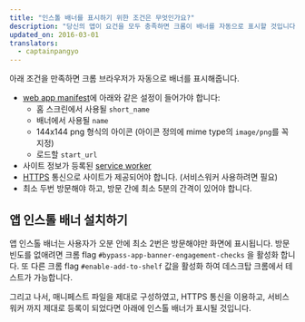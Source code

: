 ```yaml
---
title: "인스톨 배너를 표시하기 위한 조건은 무엇인가요?"
description: "당신의 앱이 요건을 모두 충족하면 크롬이 배너를 자동으로 표시할 것입니다."
updated_on: 2016-03-01
translators:
  - captainpangyo
---
```


아래 조건을 만족하면 크롬 브라우저가 자동으로 배너를 표시해줍니다.

* [web app manifest](.)에 아래와 같은 설정이 들어가야 합니다:
  - 홈 스크린에서 사용될 `short_name`
  - 배너에서 사용될 `name`
  - 144x144 png 형식의 아이콘 (아이콘 정의에 mime type의 `image/png`를 꼭 지정)
  - 로드할 `start_url`
* 사이트 정보가 등록된 [service worker](/web/fundamentals/primers/service-worker/)
* [HTTPS](/web/fundamentals/security/encrypt-in-transit/) 통신으로 사이트가 제공되어야 합니다. (서비스워커 사용하려면 필요)
* 최소 두번 방문해야 하고, 방문 간에 최소 5분의 간격이 있어야 합니다.

## 앱 인스톨 배너 설치하기

앱 인스톨 배너는 사용자가 오분 안에 최소 2번은 방문해야만 화면에 표시됩니다.
방문 빈도를 없애려면 크롬 flag `#bypass-app-banner-engagement-checks` 을 활성화 합니다.
또 다른 크롬 flag `#enable-add-to-shelf` 값을 활성화 하여 데스크탑 크롬에서 테스트가 가능합니다.

그리고 나서, 매니페스트 파일을 제대로 구성하였고, HTTPS 통신을 이용하고, 서비스워커 까지 제대로 등록이 되었다면 아래에 인스톨 배너가 표시될 것입니다.
